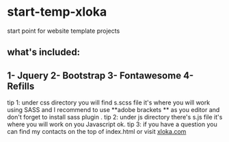 # start-temp-xloka
start point for website template projects 

## what's included:
1- Jquery 
2- Bootstrap
3- Fontawesome
4- Refills
----------------------------

tip 1: under css directory you will find s.scss file it's where you will work using SASS and I recommend to use **adobe brackets ** as you editor and don't forget to install sass plugin .
tip 2: under js directory there's s.js file it's where you will work on you Javascript ok.
tip 3: if you have a question you can find my contacts on the top of index.html or visit [xloka.com](http://xloka.com)
